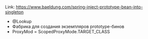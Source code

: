 Link: https://www.baeldung.com/spring-inject-prototype-bean-into-singleton

* @Lookup  
* Фабрика для создания экземпляров prototype-бинов  
* ProxyMod = ScopedProxyMode.TARGET_CLASS